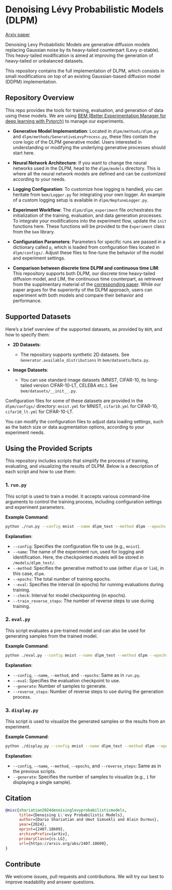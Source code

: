 # Denoising Lévy Probabilistic Models (DLPM)

[Arxiv paper](https://arxiv.org/abs/2407.18609)

Denoising Levy Probabilistic Models are generative diffusion models replacing Gaussian noise by its heavy-tailed counterpart (Levy $\alpha$-stable). This heavy-tailed modification is aimed at improving the generation of heavy-tailed or unbalanced datasets.

This repository contains the full implementation of DLPM, which consists in small modifications on top of an existing Gaussian-based diffusion model (DDPM) implementation.

## Repository Overview

This repo provides the tools for training, evaluation, and generation of data using these models. We are using [BEM (Better Experimentation Manager for deep learning with Pytorch)](https://github.com/darioShar/bem) to manage our experiments.

- **Generative Model Implementation**: Located in `dlpm/methods/dlpm.py` and `dlpm/methods/GenerativeLevyProcess.py`, these files contain the core logic of the DLPM generative model. Users interested in understanding or modifying the underlying generative processes should start here.
  
- **Neural Network Architecture**: If you want to change the neural networks used in the DLPM, head to the `dlpm/models` directory. This is where all the neural network models are defined and can be customized according to your needs.
  
- **Logging Configuration**: To customize how logging is handled, you can heritate from `bem/Logger.py` for integrating your own logger. An example of a custom logging setup is available in `dlpm/NeptuneLogger.py`.

- **Experiment Workflow**: The `dlpm/dlpm_experiment` file orchestrates the initialization of the training, evaluation, and data generation processes. To integrate your modifications into the experiment flow, update the `init` functions here. These functions will be provided to the `Experiment` class from the `bem` library.

- **Configuration Parameters**: Parameters for specific runs are passed in a dictionary called `p`, which is loaded from configuration files located in `dlpm/configs/`. Adjust these files to fine-tune the behavior of the model and experiment settings.

- **Comparison between discrete time DLPM and continuous time LIM**: This repository supports both DLPM, our discrete time heavy-tailed diffusion model, and LIM, the continuous time counterpart, as retrieved from the supplmentary material of the [corresponding paper](https://openreview.net/forum?id=0Wp3VHX0Gm). While our paper argues for the superiority of the DLPM approach, users can experiment with both models and compare their behavior and performance.

## Supported Datasets

Here’s a brief overview of the supported datasets, as provided by `BEM`, and how to specify them:

- **2D Datasets**: 
  - The repository supports synthetic 2D datasets. See `Generator.available_distributions` in `bem/datasets/Data.py`.

- **Image Datasets**: 
  - You can use standard image datasets (MNIST, CIFAR-10, its long-tailed version CIFAR-10-LT, CELEBA etc.). See `bem/datasets/__init__.py`.

Configuration files for some of these datasets are provided in the `dlpm/configs/` directory: `mnist.yml` for MNIST, `cifar10.yml` for CIFAR-10, `cifar10_lt.yml` for CIFAR-10-LT.
    
You can modify the configuration files to adjust data loading settings, such as the batch size or data augmentation options, according to your experiment needs.

## Using the Provided Scripts

This repository includes scripts that simplify the process of training, evaluating, and visualizing the results of DLPM. Below is a description of each script and how to use them:

### 1. `run.py`

This script is used to train a model. It accepts various command-line arguments to control the training process, including configuration settings and experiment parameters.

**Example Command**:
```bash
python ./run.py --config mnist --name dlpm_test --method dlpm --epochs 100 --eval 50 --check 50 --train_reverse_steps 1000 
```

**Explanation**:
- `--config`: Specifies the configuration file to use (e.g., `mnist`).
- `--name`: The name of the experiment run, used for logging and identification. Here, the checkpointed models will be stored in `/models/dlpm_test/`.
- `--method`: Specifies the generative method to use (either `dlpm` or `lim`), in this case, `dlpm`.
- `--epochs`: The total number of training epochs.
- `--eval`: Specifies the interval (in epochs) for running evaluations during training.
- `--check`: Interval for model checkpointing (in epochs).
- `--train_reverse_steps`: The number of reverse steps to use during training.

### 2. `eval.py`

This script evaluates a pre-trained model and can also be used for generating samples from the trained model.

**Example Command**:
```bash
python ./eval.py --config mnist --name dlpm_test --method dlpm --epochs 100 --eval 100 --generate 2000 --reverse_steps 1000
```

**Explanation**:
- `--config`, `--name`, `--method`, and `--epochs`: Same as in `run.py`.
- `--eval`: Specifies the evaluation checkpoint to use.
- `--generate`: Number of samples to generate.
- `--reverse_steps`: Number of reverse steps to use during the generation process.

### 3. `display.py`

This script is used to visualize the generated samples or the results from an experiment.

**Example Command**:
```bash
python ./display.py --config mnist --name dlpm_test --method dlpm --epochs 100 --reverse_steps 1000 --generate 1
```

**Explanation**:
- `--config`, `--name`, `--method`, `--epochs`, and `--reverse_steps`: Same as in the previous scripts.
- `--generate`: Specifies the number of samples to visualize (e.g., `1` for displaying a single sample).

## Citation

```bibtex
@misc{shariatian2024denoisinglevyprobabilisticmodels,
      title={Denoising L\'evy Probabilistic Models}, 
      author={Dario Shariatian and Umut Simsekli and Alain Durmus},
      year={2024},
      eprint={2407.18609},
      archivePrefix={arXiv},
      primaryClass={cs.LG},
      url={https://arxiv.org/abs/2407.18609}, 
}
```

## Contribute

We welcome issues, pull requests and contributions. We will try our best to improve readability and answer questions.
